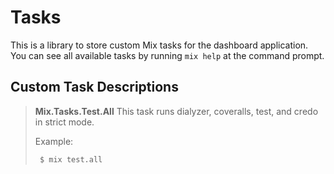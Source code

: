 # Tasks

This is a library to store custom Mix tasks for the dashboard application. You can see all available
tasks by running `mix help` at the command prompt.

## Custom Task Descriptions

> __Mix.Tasks.Test.All__
> This task runs dialyzer, coveralls, test, and credo in strict mode. 
>
> Example:
>
> ``` bash
>  $ mix test.all
> ```
